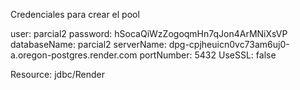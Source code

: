 Credenciales para crear el pool

user: parcial2
password: hSocaQiWzZogoqmHn7qJon4ArMNiXsVP
databaseName: parcial2
serverName: dpg-cpjheuicn0vc73am6uj0-a.oregon-postgres.render.com
portNumber: 5432
UseSSL: false

Resource: jdbc/Render
